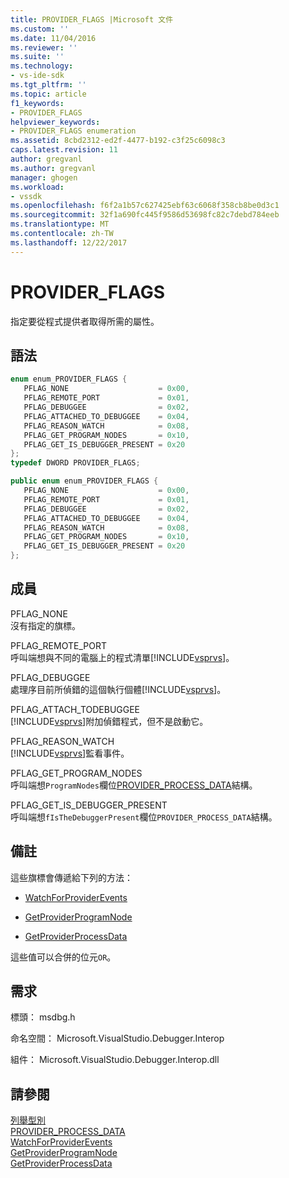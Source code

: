 ```yaml
---
title: PROVIDER_FLAGS |Microsoft 文件
ms.custom: ''
ms.date: 11/04/2016
ms.reviewer: ''
ms.suite: ''
ms.technology:
- vs-ide-sdk
ms.tgt_pltfrm: ''
ms.topic: article
f1_keywords:
- PROVIDER_FLAGS
helpviewer_keywords:
- PROVIDER_FLAGS enumeration
ms.assetid: 8cbd2312-ed2f-4477-b192-c3f25c6098c3
caps.latest.revision: 11
author: gregvanl
ms.author: gregvanl
manager: ghogen
ms.workload:
- vssdk
ms.openlocfilehash: f6f2a1b57c627425ebf63c6068f358cb8be0d3c1
ms.sourcegitcommit: 32f1a690fc445f9586d53698fc82c7debd784eeb
ms.translationtype: MT
ms.contentlocale: zh-TW
ms.lasthandoff: 12/22/2017
---
```

# <a name="providerflags"></a>PROVIDER_FLAGS
指定要從程式提供者取得所需的屬性。  
  
## <a name="syntax"></a>語法  
  
```cpp  
enum enum_PROVIDER_FLAGS {  
   PFLAG_NONE                    = 0x00,  
   PFLAG_REMOTE_PORT             = 0x01,  
   PFLAG_DEBUGGEE                = 0x02,  
   PFLAG_ATTACHED_TO_DEBUGGEE    = 0x04,  
   PFLAG_REASON_WATCH            = 0x08,  
   PFLAG_GET_PROGRAM_NODES       = 0x10,  
   PFLAG_GET_IS_DEBUGGER_PRESENT = 0x20  
};  
typedef DWORD PROVIDER_FLAGS;  
```  
  
```csharp  
public enum enum_PROVIDER_FLAGS {  
   PFLAG_NONE                    = 0x00,  
   PFLAG_REMOTE_PORT             = 0x01,  
   PFLAG_DEBUGGEE                = 0x02,  
   PFLAG_ATTACHED_TO_DEBUGGEE    = 0x04,  
   PFLAG_REASON_WATCH            = 0x08,  
   PFLAG_GET_PROGRAM_NODES       = 0x10,  
   PFLAG_GET_IS_DEBUGGER_PRESENT = 0x20  
};  
```  
  
## <a name="members"></a>成員  
 PFLAG_NONE  
 沒有指定的旗標。  
  
 PFLAG_REMOTE_PORT  
 呼叫端想與不同的電腦上的程式清單[!INCLUDE[vsprvs](../../../code-quality/includes/vsprvs_md.md)]。  
  
 PFLAG_DEBUGGEE  
 處理序目前所偵錯的這個執行個體[!INCLUDE[vsprvs](../../../code-quality/includes/vsprvs_md.md)]。  
  
 PFLAG_ATTACH_TODEBUGGEE  
 [!INCLUDE[vsprvs](../../../code-quality/includes/vsprvs_md.md)]附加偵錯程式，但不是啟動它。  
  
 PFLAG_REASON_WATCH  
 [!INCLUDE[vsprvs](../../../code-quality/includes/vsprvs_md.md)]監看事件。  
  
 PFLAG_GET_PROGRAM_NODES  
 呼叫端想`ProgramNodes`欄位[PROVIDER_PROCESS_DATA](../../../extensibility/debugger/reference/provider-process-data.md)結構。  
  
 PFLAG_GET_IS_DEBUGGER_PRESENT  
 呼叫端想`fIsTheDebuggerPresent`欄位`PROVIDER_PROCESS_DATA`結構。  
  
## <a name="remarks"></a>備註  
 這些旗標會傳遞給下列的方法：  
  
-   [WatchForProviderEvents](../../../extensibility/debugger/reference/idebugprogramprovider2-watchforproviderevents.md)  
  
-   [GetProviderProgramNode](../../../extensibility/debugger/reference/idebugprogramprovider2-getproviderprogramnode.md)  
  
-   [GetProviderProcessData](../../../extensibility/debugger/reference/idebugprogramprovider2-getproviderprocessdata.md)  
  
 這些值可以合併的位元`OR`。  
  
## <a name="requirements"></a>需求  
 標頭： msdbg.h  
  
 命名空間： Microsoft.VisualStudio.Debugger.Interop  
  
 組件： Microsoft.VisualStudio.Debugger.Interop.dll  
  
## <a name="see-also"></a>請參閱  
 [列舉型別](../../../extensibility/debugger/reference/enumerations-visual-studio-debugging.md)   
 [PROVIDER_PROCESS_DATA](../../../extensibility/debugger/reference/provider-process-data.md)   
 [WatchForProviderEvents](../../../extensibility/debugger/reference/idebugprogramprovider2-watchforproviderevents.md)   
 [GetProviderProgramNode](../../../extensibility/debugger/reference/idebugprogramprovider2-getproviderprogramnode.md)   
 [GetProviderProcessData](../../../extensibility/debugger/reference/idebugprogramprovider2-getproviderprocessdata.md)
